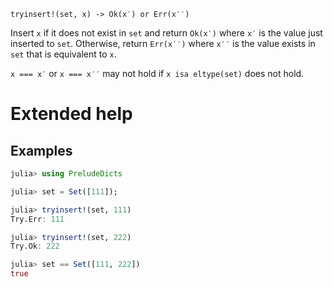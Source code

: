     tryinsert!(set, x) -> Ok(x′) or Err(x′′)

Insert `x` if it does not exist in `set` and return `Ok(x′)` where `x′` is the value just
inserted to `set`. Otherwise, return `Err(x′′)` where `x′′` is the value exists in `set`
that is equivalent to `x`.

`x === x′` or `x === x′′` may not hold if `x isa eltype(set)` does not hold.

# Extended help

## Examples

```julia
julia> using PreludeDicts

julia> set = Set([111]);

julia> tryinsert!(set, 111)
Try.Err: 111

julia> tryinsert!(set, 222)
Try.Ok: 222

julia> set == Set([111, 222])
true
```
